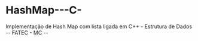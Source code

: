 # HashMap---C-
Implementação de Hash Map com lista ligada em C++ - Estrutura de Dados -- FATEC - MC --
